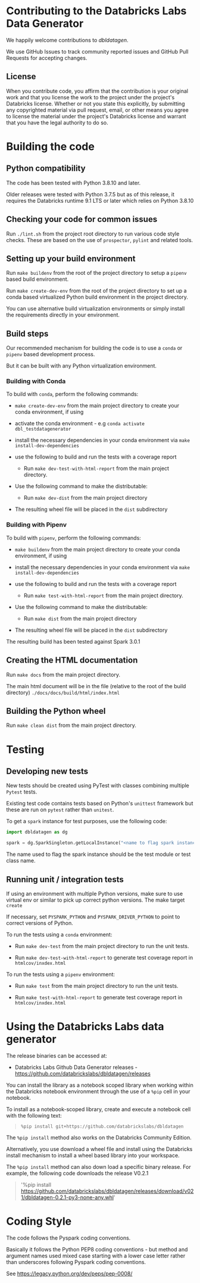 # Contributing to the Databricks Labs Data Generator
We happily welcome contributions to *dbldatagen*. 

We use GitHub Issues to track community reported issues and GitHub Pull Requests for accepting changes.

## License

When you contribute code, you affirm that the contribution is your original work and that you 
license the work to the project under the project's Databricks license. Whether or not you 
state this explicitly, by submitting any copyrighted material via pull request, email, or 
other means you agree to license the material under the project's Databricks license and 
warrant that you have the legal authority to do so.

# Building the code

## Python compatibility

The code has been tested with Python 3.8.10 and later.

Older releases were tested with Python 3.7.5 but as of this release, it requires the Databricks runtime 9.1 LTS or later
which relies on Python 3.8.10

## Checking your code for common issues

Run `./lint.sh` from the project root directory to run various code style checks. 
These are based on the use of `prospector`, `pylint` and related tools.

## Setting up your build environment
Run `make buildenv` from the root of the project directory to setup a `pipenv` based build environment.

Run `make create-dev-env` from the root of the project directory to 
set up a conda based virtualized Python build environment in the project directory.

You can use alternative build virtualization environments or simply install the requirements
directly in your environment.


## Build steps

Our recommended mechanism for building the code is to use a `conda` or `pipenv` based development process. 

But it can be built with any Python virtualization environment.

### Building with Conda
To build with `conda`, perform the following commands:
  - `make create-dev-env` from the main project directory to create your conda environment, if using
  - activate the conda environment - e.g `conda activate dbl_testdatagenerator`
  - install the necessary dependencies in your conda environment via `make install-dev-dependencies`
  
  - use the following to build and run the tests with a coverage report
    - Run  `make dev-test-with-html-report` from the main project directory.

  - Use the following command to make the distributable:
    - Run `make dev-dist` from the main project directory
  - The resulting wheel file will be placed in the `dist` subdirectory
  
### Building with Pipenv
To build with `pipenv`, perform the following commands:
  - `make buildenv` from the main project directory to create your conda environment, if using
  - install the necessary dependencies in your conda environment via `make install-dev-dependencies`
  
  - use the following to build and run the tests with a coverage report
    - Run  `make test-with-html-report` from the main project directory.

  - Use the following command to make the distributable:
    - Run `make dist` from the main project directory
  - The resulting wheel file will be placed in the `dist` subdirectory

The resulting build has been tested against Spark 3.0.1

## Creating the HTML documentation

Run  `make docs` from the main project directory.

The main html document will be in the file (relative to the root of the build directory)
 `./docs/docs/build/html/index.html`

## Building the Python wheel
Run  `make clean dist` from the main project directory.

# Testing 

## Developing new tests
New tests should be created using PyTest with classes combining multiple `Pytest` tests.

Existing test code contains tests based on Python's `unittest` framework but these are 
run on `pytest` rather than `unitest`. 

To get a  `spark` instance for test purposes, use the following code:

```python
import dbldatagen as dg

spark = dg.SparkSingleton.getLocalInstance("<name to flag spark instance>")
```

The name used to flag the spark instance should be the test module or test class name. 

## Running unit / integration tests

If using an environment with multiple Python versions, make sure to use virtual env or 
similar to pick up correct python versions. The make target `create`

If necessary, set `PYSPARK_PYTHON` and `PYSPARK_DRIVER_PYTHON` to point to correct versions of Python.

To run the tests using a `conda` environment:
  - Run `make dev-test` from the main project directory to run the unit tests.

  - Run `make dev-test-with-html-report` to generate test coverage report in `htmlcov/inxdex.html`

To run the tests using a `pipenv` environment:
  - Run `make test` from the main project directory to run the unit tests.

  - Run `make test-with-html-report` to generate test coverage report in `htmlcov/inxdex.html`

# Using the Databricks Labs data generator
The release binaries can be accessed at:
- Databricks Labs Github Data Generator releases - https://github.com/databrickslabs/dbldatagen/releases

You can install the library as a notebook scoped library when working within the Databricks 
notebook environment through the use of a `%pip` cell in your notebook.

To install as a notebook-scoped library, create and execute a notebook cell with the following text:

> `%pip install git+https://github.com/databrickslabs/dbldatagen`

The `%pip install` method also works on the Databricks Community Edition.

Alternatively, you use download a wheel file and install using the Databricks install mechanism to install a wheel based
library into your workspace.

The `%pip install` method can also down load a specific binary release.
For example, the following code downloads the release V0.2.1

> '%pip install https://github.com/databrickslabs/dbldatagen/releases/download/v021/dbldatagen-0.2.1-py3-none-any.whl'

# Coding Style 

The code follows the Pyspark coding conventions. 

Basically it follows the Python PEP8 coding conventions - but method and argument names used mixed case starting 
with a lower case letter rather than underscores following Pyspark coding conventions.

See https://legacy.python.org/dev/peps/pep-0008/
